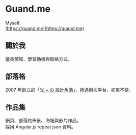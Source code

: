 # Guand.me
Myself.<br>
[https://guand.me](https://guand.me)

## 關於我
擅長領域、學習動機與聯絡方式。

## 部落格
2007 年創立的「[光 ~ の 設計角落](https://guand.me/blog)」，換過兩次平台，初衷不變。

## 作品集
網頁、部落格佈景、海報與影片作品。<br>
採用 Angular.js repeat json 資料。
